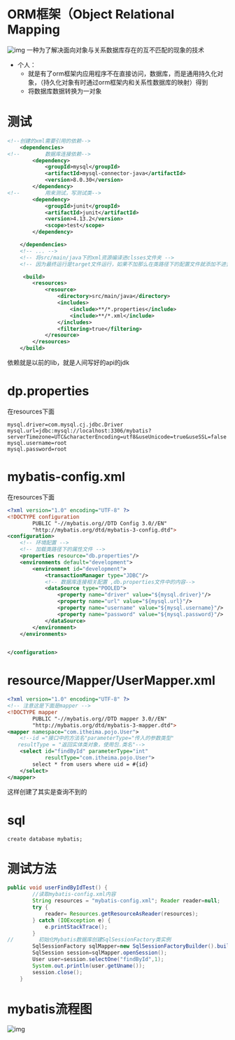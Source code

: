 # ORM框架（Object Relational Mapping
![img](https://img2023.cnblogs.com/blog/2342106/202304/2342106-20230419190431968-580784799.png)
一种为了解决面向对象与关系数据库存在的互不匹配的现象的技术

- 个人：
  - 就是有了orm框架内应用程序不在直接访问，数据库，而是通用持久化对象，（持久化对象有时通过orm框架内和关系性数据库的映射）得到
  - 将数据库数据转换为一对象

# 测试
```xml
<!--创建的xml需要引用的依赖-->
    <dependencies>
<!--        数据库连接依赖-->
        <dependency>
            <groupId>mysql</groupId>
            <artifactId>mysql-connector-java</artifactId>
            <version>8.0.30</version>
        </dependency>
<!--        用来测试，写测试类-->
        <dependency>
            <groupId>junit</groupId>
            <artifactId>junit</artifactId>
            <version>4.13.2</version>
            <scope>test</scope>
        </dependency>

    </dependencies>
    <!-- ... -->
    <!-- 将src/main/java下的xml资源编译进clsses文件夹 -->
    <!-- 因为最终运行是target文件运行，如果不加那么在类路径下的配置文件就添加不进去 -->

     <build>
        <resources>
            <resource>
                <directory>src/main/java</directory>
                <includes>
                    <include>**/*.properties</include>
                    <include>**/*.xml</include>
                </includes>
                <filtering>true</filtering>
            </resource>
        </resources>
    </build>
```
依赖就是以前的lib，就是人间写好的api的jdk


# dp.properties
在resources下面
```properties
mysql.driver=com.mysql.cj.jdbc.Driver
mysql.url=jdbc:mysql://localhost:3306/mybatis?serverTimezone=UTC&characterEncoding=utf8&useUnicode=true&useSSL=false
mysql.username=root
mysql.password=root

```
# mybatis-config.xml
在resources下面
```xml
<?xml version="1.0" encoding="UTF-8" ?>
<!DOCTYPE configuration
        PUBLIC "-//mybatis.org//DTD Config 3.0//EN"
        "http://mybatis.org/dtd/mybatis-3-config.dtd">
<configuration>
    <!-- 环境配置 -->
    <!-- 加载类路径下的属性文件 -->
    <properties resource="db.properties"/>
    <environments default="development">
        <environment id="development">
            <transactionManager type="JDBC"/>
            <!-- 数据库连接相关配置 ,db.properties文件中的内容-->
            <dataSource type="POOLED">
                <property name="driver" value="${mysql.driver}"/>
                <property name="url" value="${mysql.url}"/>
                <property name="username" value="${mysql.username}"/>
                <property name="password" value="${mysql.password}"/>
            </dataSource>
        </environment>
    </environments>


</configuration>

```

# resource/Mapper/UserMapper.xml
```xml
<?xml version="1.0" encoding="UTF-8" ?>
<!-- 注意这是下面是mapper -->
<!DOCTYPE mapper
        PUBLIC "-//mybatis.org//DTD mapper 3.0//EN"
        "http://mybatis.org/dtd/mybatis-3-mapper.dtd">
<mapper namespace="com.itheima.pojo.User">
    <!--id ="接口中的方法名"parameterType="传入的参数类型"
　　resultType = "返回实体类对象，使用包.类名"-->
    <select id="findById" parameterType="int"
            resultType="com.itheima.pojo.User">
        select * from users where uid = #{id}
    </select>
</mapper>
```
这样创建了其实是查询不到的


# sql
`create database mybatis;`


# 测试方法
```java
public void userFindByIdTest() {
        //读取mybatis-config.xml内容
        String resources = "mybatis-config.xml"; Reader reader=null;
        try {
            reader= Resources.getResourceAsReader(resources);
        } catch (IOException e) {
            e.printStackTrace();
        }
//        初始化Mybatis数据库创建SqlSessionFactory类实例
        SqlSessionFactory sqlMapper=new SqlSessionFactoryBuilder().build(reader);
        SqlSession session=sqlMapper.openSession();
        User user=session.selectOne("findById",1);
        System.out.println(user.getUname());
        session.close();
    }
```
# mybatis流程图
![img](https://img2023.cnblogs.com/blog/2342106/202304/2342106-20230419191806216-252550275.png)
